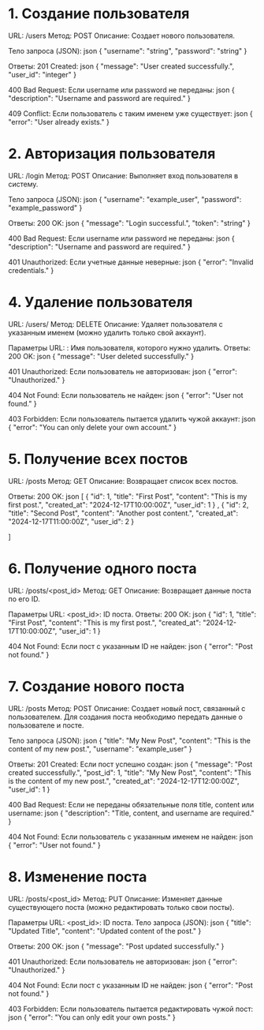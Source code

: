 # 1. Создание пользователя

URL: /users
Метод: POST
Описание: Создает нового пользователя.

Тело запроса (JSON):
json
{
"username": "string",
"password": "string"
}

Ответы:
201 Created:
json
{
"message": "User created successfully.",
"user_id": "integer"
}

400 Bad Request:
Если username или password не переданы:
json
{
"description": "Username and password are required."
}

409 Conflict:
Если пользователь с таким именем уже существует:
json
{
"error": "User already exists."
}

# 2. Авторизация пользователя

URL: /login
Метод: POST
Описание: Выполняет вход пользователя в систему.

Тело запроса (JSON):
json
{
"username": "example_user",
"password": "example_password"
}

Ответы:
200 OK:
json
{
"message": "Login successful.",
"token": "string"
}

400 Bad Request:
Если username или password не переданы:
json
{
"description": "Username and password are required."
}

401 Unauthorized:
Если учетные данные неверные:
json
{
"error": "Invalid credentials."
}

# 4. Удаление пользователя

URL: /users/<username>
Метод: DELETE
Описание: Удаляет пользователя с указанным именем (можно удалить только свой аккаунт).

Параметры URL:
<username>: Имя пользователя, которого нужно удалить.
Ответы:
200 OK:
json
{
"message": "User deleted successfully."
}

401 Unauthorized:
Если пользователь не авторизован:
json
{
"error": "Unauthorized."
}

404 Not Found:
Если пользователь не найден:
json
{
"error": "User not found."
}

403 Forbidden:
Если пользователь пытается удалить чужой аккаунт:
json
{
"error": "You can only delete your own account."
}

# 5. Получение всех постов

URL: /posts
Метод: GET
Описание: Возвращает список всех постов.

Ответы:
200 OK:
json
[
{
"id": 1,
"title": "First Post",
"content": "This is my first post.",
"created_at": "2024-12-17T10:00:00Z",
"user_id": 1
}
,
{
"id": 2,
"title": "Second Post",
"content": "Another post content.",
"created_at": "2024-12-17T11:00:00Z",
"user_id": 2
}

]

# 6. Получение одного поста

URL: /posts/<post_id>
Метод: GET
Описание: Возвращает данные поста по его ID.

Параметры URL:
<post_id>: ID поста.
Ответы:
200 OK:
json
{
"id": 1,
"title": "First Post",
"content": "This is my first post.",
"created_at": "2024-12-17T10:00:00Z",
"user_id": 1
}

404 Not Found:
Если пост с указанным ID не найден:
json
{
"error": "Post not found."
}

# 7. Создание нового поста

URL: /posts
Метод: POST
Описание: Создает новый пост, связанный с пользователем. Для создания поста необходимо передать данные о пользователе и посте.

Тело запроса (JSON):
json
{
"title": "My New Post",
"content": "This is the content of my new post.",
"username": "example_user"
}

Ответы:
201 Created: Если пост успешно создан:
json
{
"message": "Post created successfully.",
"post_id": 1,
"title": "My New Post",
"content": "This is the content of my new post.",
"created_at": "2024-12-17T12:00:00Z",
"user_id": 1
}

400 Bad Request:
Если не переданы обязательные поля title, content или username:
json
{
"description": "Title, content, and username are required."
}

404 Not Found:
Если пользователь с указанным именем не найден:
json
{
"error": "User not found."
}

# 8. Изменение поста

URL: /posts/<post_id>
Метод: PUT
Описание: Изменяет данные существующего поста (можно редактировать только свои посты).

Параметры URL:
<post_id>: ID поста.
Тело запроса (JSON):
json
{
"title": "Updated Title",
"content": "Updated content of the post."
}

Ответы:
200 OK:
json
{
"message": "Post updated successfully."
}

401 Unauthorized:
Если пользователь не авторизован:
json
{
"error": "Unauthorized."
}

404 Not Found:
Если пост с указанным ID не найден:
json
{
"error": "Post not found."
}

403 Forbidden:
Если пользователь пытается редактировать чужой пост:
json
{
"error": "You can only edit your own posts."
}

